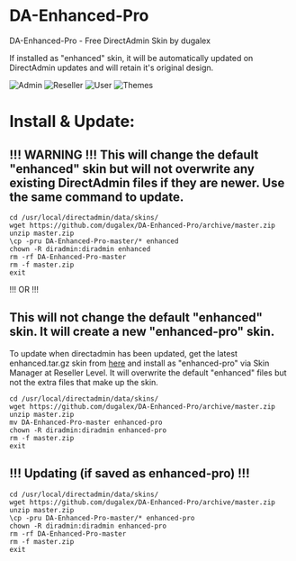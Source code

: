 # DA-Enhanced-Pro
DA-Enhanced-Pro - Free DirectAdmin Skin by dugalex

If installed as "enhanced" skin, it will be automatically updated on DirectAdmin updates and will retain it's original design.

![Admin](https://github.com/dugalex/DA-Enhanced-Pro/blob/master/inc/images/skin-admin.jpg)
![Reseller](https://github.com/dugalex/DA-Enhanced-Pro/blob/master/inc/images/skin-reseller.jpg)
![User](https://github.com/dugalex/DA-Enhanced-Pro/blob/master/inc/images/skin-user.jpg)
![Themes](https://github.com/dugalex/DA-Enhanced-Pro/blob/master/inc/images/skin-themes.jpg)


# Install & Update:

!!! WARNING !!! This will change the default "enhanced" skin but will not overwrite any existing DirectAdmin files if they are newer. Use the same command to update.
------------------------------------------------------------------------------------------
```
cd /usr/local/directadmin/data/skins/
wget https://github.com/dugalex/DA-Enhanced-Pro/archive/master.zip
unzip master.zip
\cp -pru DA-Enhanced-Pro-master/* enhanced
chown -R diradmin:diradmin enhanced
rm -rf DA-Enhanced-Pro-master
rm -f master.zip
exit
```

!!! OR !!!
  
This will not change the default "enhanced" skin. It will create a new "enhanced-pro" skin.  
------------------------------------------------------------------------------------------
To update when directadmin has been updated, get the latest enhanced.tar.gz skin from  [here](http://forum.directadmin.com/showthread.php?t=221&highlight=latest+enhanced) and install as "enhanced-pro" via Skin Manager at Reseller Level. It will overwrite the default "enhanced" files but not the extra files that make up the skin.


```
cd /usr/local/directadmin/data/skins/
wget https://github.com/dugalex/DA-Enhanced-Pro/archive/master.zip
unzip master.zip
mv DA-Enhanced-Pro-master enhanced-pro
chown -R diradmin:diradmin enhanced-pro
rm -f master.zip
exit
```

!!! Updating (if saved as enhanced-pro) !!!
------------------------------------------------------------------------------------------
```
cd /usr/local/directadmin/data/skins/
wget https://github.com/dugalex/DA-Enhanced-Pro/archive/master.zip
unzip master.zip
\cp -pru DA-Enhanced-Pro-master/* enhanced-pro
chown -R diradmin:diradmin enhanced-pro
rm -rf DA-Enhanced-Pro-master
rm -f master.zip
exit
```
